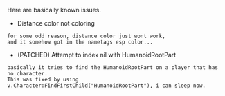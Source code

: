 Here are basically known issues.
+ Distance color not coloring
```
for some odd reason, distance color just wont work,
and it somehow got in the nametags esp color...
```
+ (PATCHED) Attempt to index nil with HumanoidRootPart
```
basically it tries to find the HumanoidRootPart on a player that has no character.
This was fixed by using v.Character:FindFirstChild("HumanoidRootPart"), i can sleep now.
```
